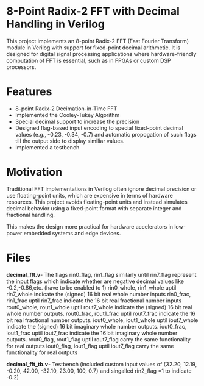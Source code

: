 # 8-Point Radix-2 FFT with Decimal Handling in Verilog

This project implements an 8-point Radix-2 FFT (Fast Fourier Transform) module in Verilog with support for fixed-point decimal arithmetic. It is designed for digital signal processing applications where hardware-friendly computation of FFT is essential, such as in FPGAs or custom DSP processors.

# Features

- 8-point Radix-2 Decimation-in-Time FFT
- Implemented the Cooley-Tukey Algorithm
- Special decimal support to increase the precision
- Designed flag-based input encoding to special fixed-point decimal values (e.g., -0.23, -0.34, -0.7) and automatic propogation of such flags till the output side to display similiar values.
- Implemented a testbench

# Motivation

Traditional FFT implementations in Verilog often ignore decimal precision or use floating-point units, which are expensive in terms of hardware resources. This project avoids floating-point units and instead simulates decimal behavior using a fixed-point format with separate integer and fractional handling.

This makes the design more practical for hardware accelerators in low-power embedded systems and edge devices.

# Files

**decimal_fft.v**- 
The flags rin0_flag, rin1_flag similarly until rin7_flag represent the input flags which indicate whether are negative decimal values like -0.2,-0.86,etc. (have to be enabled to 1)
rin0_whole, rin1_whole uptil rin7_whole indicate the (signed) 16 bit real whole number inputs
rin0_frac, rin1_frac uptil rin7_frac indicate the 16 bit real fractional number inputs
rout0_whole, rout1_whole uptil rout7_whole indicate the (signed) 16 bit real whole number outputs.
rout0_frac, rout1_frac uptil rout7_frac indicate the 16 bit real fractional number outputs.
iout0_whole, iout1_whole uptil iout7_whole indicate the (signed) 16 bit imaginary whole number outputs.
iout0_frac, iout1_frac uptil iout7_frac indicate the 16 bit imaginary whole number outputs.
rout0_flag, rout1_flag uptil rout7_flag carry the same functionality for real outputs
iout0_flag, iout1_flag uptil iout7_flag carry the same functionality for real outputs

**decimal_fft_tb.v**- Testbench (included custom input values of {32.20, 12.19, -0.20, 42.00, -32.10, 23.00, 100, 0.7} and singalled rin2_flag =1 to indicate -0.2) 


